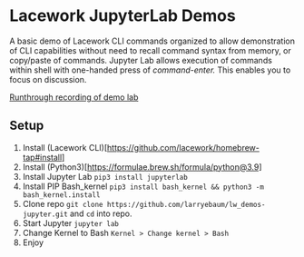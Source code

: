 # Lacework JupyterLab Demos
A basic demo of Lacework CLI commands organized to allow demonstration of CLI capabilities without need to recall command syntax from memory, or copy/paste of commands. Jupyter Lab allows execution of commands within shell with one-handed press of _command-enter._ This enables you to focus on discussion.

[Runthrough recording of demo lab](https://drive.google.com/file/d/1qG-1L7f8Axg_kgVa9R3IIWBLBhHiPzLv/view?usp=sharing)

## Setup
1. Install (Lacework CLI)[https://github.com/lacework/homebrew-tap#install]
2. Install (Python3)[https://formulae.brew.sh/formula/python@3.9]
3. Install Jupyter Lab `pip3 install jupyterlab`
4. Install PIP Bash_kernel `pip3 install bash_kernel && python3 -m bash_kernel.install`
5. Clone repo `git clone https://github.com/larryebaum/lw_demos-jupyter.git` and `cd` into repo.
6. Start Jupyter `jupyter lab`
7. Change Kernel to Bash `Kernel > Change kernel > Bash`
8. Enjoy
